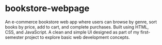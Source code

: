 # bookstore-webpage
An e-commerce bookstore web app where users can browse by genre, sort books by price, add to cart, and complete purchases. Built using HTML, CSS, and JavaScript. A clean and simple UI designed as part of my first-semester project to explore basic web development concepts.
